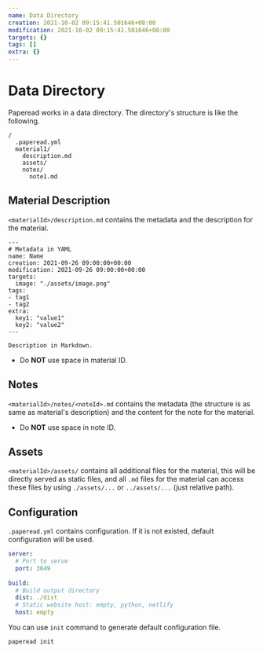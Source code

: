 ```yaml
---
name: Data Directory
creation: 2021-10-02 09:15:41.501646+08:00
modification: 2021-10-02 09:15:41.501646+08:00
targets: {}
tags: []
extra: {}
---
```


# Data Directory

Paperead works in a data directory. The directory's structure is like the following.

```
/
  .paperead.yml
  material1/
    description.md
    assets/
    notes/
      note1.md
```

## Material Description

`<materialId>/description.md` contains the metadata and the description for the material.

```
---
# Metadata in YAML
name: Name
creation: 2021-09-26 09:00:00+00:00
modification: 2021-09-26 09:00:00+00:00
targets:
  image: "./assets/image.png"
tags:
- tag1
- tag2
extra:
  key1: "value1"
  key2: "value2"
---

Description in Markdown.
```

- Do **NOT** use space in material ID.

## Notes

`<materialId>/notes/<noteId>.md` contains the metadata (the structure is as same as material's description) and the content for the note for the material.

- Do **NOT** use space in note ID.

## Assets

`<materialId>/assets/` contains all additional files for the material, this will be directly served as static files,
and all `.md` files for the material can access these files by using `./assets/...` or `../assets/...` (just relative path).

## Configuration

`.paperead.yml` contains configuration. If it is not existed, default configuration will be used.

```yml
server:
  # Port to serve
  port: 3649
  
build:
  # Build output directory
  dist: ./dist
  # Static website host: empty, python, netlify
  host: empty
```

You can use `init` command to generate default configuration file.

```sh
paperead init
```
